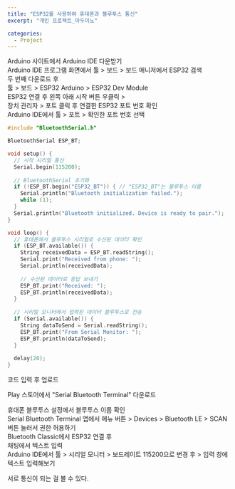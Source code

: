 ```yaml
---
title: "ESP32를 사용하여 휴대폰과 블루투스 통신"
excerpt: "개인 프로젝트_아두이노"

categories:
  - Project
---
```


Arduino 사이트에서 Arduino IDE 다운받기<br>
Arduino IDE 프로그램 화면에서 툴 > 보드 > 보드 매니저에서 ESP32 검색 <br>
두 번째 다운로드 후 <br>
툴 > 보드 > ESP32 Arduino > ESP32 Dev Module <br>
ESP32 연결 후 왼쪽 아래 시작 버튼 우클릭 > <br>
장치 관리자 > 포트 클릭 후 연결한 ESP32 포트 번호 확인<br>
Arduino IDE에서 툴 > 포트 > 확인한 포트 번호 선택

```c++
#include "BluetoothSerial.h"

BluetoothSerial ESP_BT;

void setup() {
  // 시작 시리얼 통신
  Serial.begin(115200);
  
  // BluetoothSerial 초기화
  if (!ESP_BT.begin("ESP32_BT")) { // "ESP32_BT"는 블루투스 이름
    Serial.println("Bluetooth initialization failed.");
    while (1);
  }
  Serial.println("Bluetooth initialized. Device is ready to pair.");
}

void loop() {
  // 휴대폰에서 블루투스 시리얼로 수신된 데이터 확인
  if (ESP_BT.available()) {
    String receivedData = ESP_BT.readString();
    Serial.print("Received from phone: ");
    Serial.println(receivedData);
    
    // 수신된 데이터로 응답 보내기
    ESP_BT.print("Received: ");
    ESP_BT.println(receivedData);
  }
  
  // 시리얼 모니터에서 입력된 데이터 블루투스로 전송
  if (Serial.available()) {
    String dataToSend = Serial.readString();
    ESP_BT.print("From Serial Monitor: ");
    ESP_BT.println(dataToSend);
  }
  
  delay(20);
}

```
코드 입력 후 업로드<br>

Play 스토어에서 "Serial Bluetooth Terminal" 다운로드<br>

휴대폰 블루투스 설정에서 블루투스 이름 확인<br>
Serial Bluetooth Terminal 앱에서 메뉴 버튼 > Devices > Bluetooth LE > SCAN 버튼 눌러서 권한 허용하기 <br>
Bluetooth Classic에서 ESP32 연결 후 <br>
채팅에서 텍스트 입력 <br>
Arduino IDE에서 툴 > 시리얼 모니터 > 보드레이트 115200으로 변경 후 > 입력 창에 텍스트 입력해보기 <br>

서로 통신이 되는 걸 볼 수 있다.